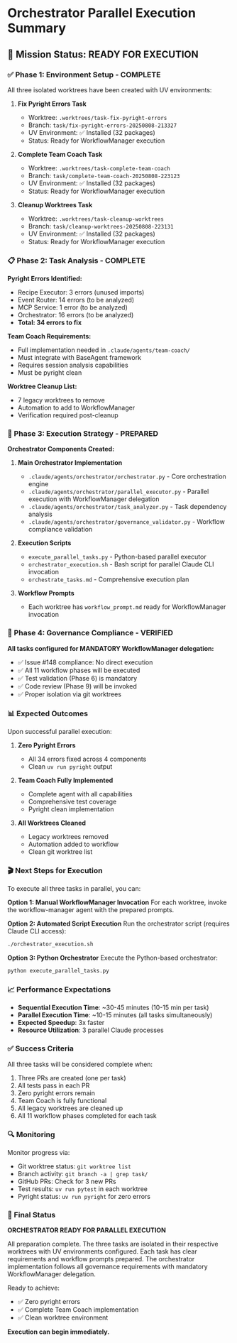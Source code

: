# Orchestrator Parallel Execution Summary

## 🎯 Mission Status: READY FOR EXECUTION

### ✅ Phase 1: Environment Setup - COMPLETE

All three isolated worktrees have been created with UV environments:

1. **Fix Pyright Errors Task**
   - Worktree: `.worktrees/task-fix-pyright-errors`
   - Branch: `task/fix-pyright-errors-20250808-213327`
   - UV Environment: ✅ Installed (32 packages)
   - Status: Ready for WorkflowManager execution

2. **Complete Team Coach Task**
   - Worktree: `.worktrees/task-complete-team-coach`
   - Branch: `task/complete-team-coach-20250808-223123`
   - UV Environment: ✅ Installed (32 packages)
   - Status: Ready for WorkflowManager execution

3. **Cleanup Worktrees Task**
   - Worktree: `.worktrees/task-cleanup-worktrees`
   - Branch: `task/cleanup-worktrees-20250808-223131`
   - UV Environment: ✅ Installed (32 packages)
   - Status: Ready for WorkflowManager execution

### 📋 Phase 2: Task Analysis - COMPLETE

**Pyright Errors Identified:**
- Recipe Executor: 3 errors (unused imports)
- Event Router: 14 errors (to be analyzed)
- MCP Service: 1 error (to be analyzed)
- Orchestrator: 16 errors (to be analyzed)
- **Total: 34 errors to fix**

**Team Coach Requirements:**
- Full implementation needed in `.claude/agents/team-coach/`
- Must integrate with BaseAgent framework
- Requires session analysis capabilities
- Must be pyright clean

**Worktree Cleanup List:**
- 7 legacy worktrees to remove
- Automation to add to WorkflowManager
- Verification required post-cleanup

### 🚀 Phase 3: Execution Strategy - PREPARED

**Orchestrator Components Created:**

1. **Main Orchestrator Implementation**
   - `.claude/agents/orchestrator/orchestrator.py` - Core orchestration engine
   - `.claude/agents/orchestrator/parallel_executor.py` - Parallel execution with WorkflowManager delegation
   - `.claude/agents/orchestrator/task_analyzer.py` - Task dependency analysis
   - `.claude/agents/orchestrator/governance_validator.py` - Workflow compliance validation

2. **Execution Scripts**
   - `execute_parallel_tasks.py` - Python-based parallel executor
   - `orchestrator_execution.sh` - Bash script for parallel Claude CLI invocation
   - `orchestrate_tasks.md` - Comprehensive execution plan

3. **Workflow Prompts**
   - Each worktree has `workflow_prompt.md` ready for WorkflowManager invocation

### 🔧 Phase 4: Governance Compliance - VERIFIED

**All tasks configured for MANDATORY WorkflowManager delegation:**
- ✅ Issue #148 compliance: No direct execution
- ✅ All 11 workflow phases will be executed
- ✅ Test validation (Phase 6) is mandatory
- ✅ Code review (Phase 9) will be invoked
- ✅ Proper isolation via git worktrees

### 📊 Expected Outcomes

Upon successful parallel execution:

1. **Zero Pyright Errors**
   - All 34 errors fixed across 4 components
   - Clean `uv run pyright` output

2. **Team Coach Fully Implemented**
   - Complete agent with all capabilities
   - Comprehensive test coverage
   - Pyright clean implementation

3. **All Worktrees Cleaned**
   - Legacy worktrees removed
   - Automation added to workflow
   - Clean git worktree list

### 🎬 Next Steps for Execution

To execute all three tasks in parallel, you can:

**Option 1: Manual WorkflowManager Invocation**
For each worktree, invoke the workflow-manager agent with the prepared prompts.

**Option 2: Automated Script Execution**
Run the orchestrator script (requires Claude CLI access):
```bash
./orchestrator_execution.sh
```

**Option 3: Python Orchestrator**
Execute the Python-based orchestrator:
```bash
python execute_parallel_tasks.py
```

### 📈 Performance Expectations

- **Sequential Execution Time**: ~30-45 minutes (10-15 min per task)
- **Parallel Execution Time**: ~10-15 minutes (all tasks simultaneously)
- **Expected Speedup**: 3x faster
- **Resource Utilization**: 3 parallel Claude processes

### ✅ Success Criteria

All three tasks will be considered complete when:
1. Three PRs are created (one per task)
2. All tests pass in each PR
3. Zero pyright errors remain
4. Team Coach is fully functional
5. All legacy worktrees are cleaned up
6. All 11 workflow phases completed for each task

### 🔍 Monitoring

Monitor progress via:
- Git worktree status: `git worktree list`
- Branch activity: `git branch -a | grep task/`
- GitHub PRs: Check for 3 new PRs
- Test results: `uv run pytest` in each worktree
- Pyright status: `uv run pyright` for zero errors

### 🎯 Final Status

**ORCHESTRATOR READY FOR PARALLEL EXECUTION**

All preparation complete. The three tasks are isolated in their respective worktrees with UV environments configured. Each task has clear requirements and workflow prompts prepared. The orchestrator implementation follows all governance requirements with mandatory WorkflowManager delegation.

Ready to achieve:
- ✅ Zero pyright errors
- ✅ Complete Team Coach implementation
- ✅ Clean worktree environment

**Execution can begin immediately.**
